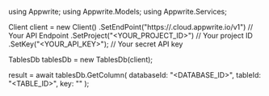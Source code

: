 using Appwrite;
using Appwrite.Models;
using Appwrite.Services;

Client client = new Client()
    .SetEndPoint("https://<REGION>.cloud.appwrite.io/v1") // Your API Endpoint
    .SetProject("<YOUR_PROJECT_ID>") // Your project ID
    .SetKey("<YOUR_API_KEY>"); // Your secret API key

TablesDb tablesDb = new TablesDb(client);

 result = await tablesDb.GetColumn(
    databaseId: "<DATABASE_ID>",
    tableId: "<TABLE_ID>",
    key: ""
);